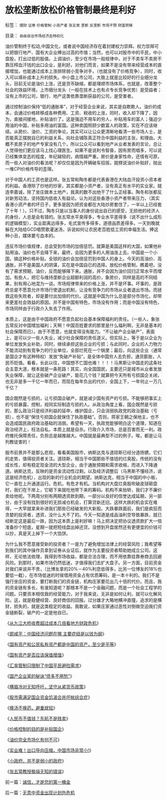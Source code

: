 # 放松垄断放松价格管制最终是利好

标签： `理财` `证券` `价格管制` `小资产者` `张五常` `垄断` `反垄断` `市场干预` `财富转移` 

目录： `自由自治市场经济去特权化`

油价管制终于松动,中国文化，或者说中国经济存在着封建权力崇拜。权力崇拜可以把银行地产、国有大企业捧出过高的市值；当然，也可以对股市中的平民，中小盘股，打出过低的股值。上调油价，至少在市场一般规律中，对于不卖车不卖房不靠压榨血汗钱的出口企业，是利好。对他们而言，如果不是没有带来经营成本的直接增加，也能通过成本上涨排除弱小竞争对手，（也就没有了价格竞争），同时，收入可以填补成本上升的损失。中小盘上市公司，大致上就是比较好的行业细分龙头，目前无论是油价上涨，还是货币缺缩，都是理顺市场体系，也就是，改善整个社会的效益环境，上市细分龙头（一般在技术上也有点专长竞争优势）是受益者；没有上市的公司，银行、地产这类依靠垄断获益的公司，是受害者。



通过控制油价保持“低的通胀率”，对于经营企业来说，其实是自欺欺人。油价的成本，会通过价格转移成各种费用、工资、税收的上涨，同时，收入却下降了，因为，直接间接地，补贴油价了。这是强迫不用车的穷人，补贴用车的富人；强迫少用油的中国，补贴多用油的富国。这种卖国照顾少数富人的政策，实在不应该继续。从房价、油价、工资的争论，其实可以让公众更清晰地看清一些市场人士，是否能真正摆脱自已的利益关系，向社会铺陈真正符合中国利益的主张，和理由。大概不卖房子的地产专家没有几个，所以公众可以看到地产从业者发表的言论，总让人觉得他们更应该马上找心理医生。如果不是说利令智昏，因有房而唱多，可以说已经集体变态的程度，年纪越轻的，病情越严重。房价是身家性命，还情有可原，而一些人对油价的看法呢？却仅仅是因为开辆破车招摇，就楞说油价补贴好，抛出一堆CPI价格传导的歪理。



对于中国人的工资也是这样。张五常和陶冬都是代表香港在大陆血汗投资小资本者的利益。香港除了炒地的炒家，其实都是小资产者，没有真正有水平的实业家。就连李嘉诚，除了坐庄做本土地产，我真的数不出他干了什么正经事。陶冬和张都反对新劳动法，坚持国内低收入有益论。认为对这些香港小资产者带来压力，（其实香港小资产者的坏日子，更多是因为把资金都在大陆炒房套住了，一半以上已经套了十年！）。只不过，陶冬只是以当事人的身份说出自已的感受，无损他的经济人的身份，人总是会有错的。张五常水平臭得多，专业水平差得多（说不出什么成形的逻辑模型），实业距离远得多，毛式宣传多得多，道德品质差得多。一天到晚就躲在大陆给GCD唱赞歌灌迷汤，诉说如何让农民老百姓低工资的幸福生活。捧这种小丑，媒体要亏血本的。



违反市场价值规律，总会受到市场的加倍惩罚。就算是美国这样的大国，如果他补贴用油，油价也不会降下来，最终，会因为更多的人用油涨上去。中国是一个小国，搞这种价格补贴，全球的油价会加倍惩罚到中国人的身上。今天的高油价、高通胀，并不是美国人的阴谋，实在是中国自已的选择。放松价格管制，瞧着吧，没有了需求预期，油价，反而能够降下来。通胀，并不会因为油价回归正常水平而增加。有些人，把它与维持垄断企业超额利润的高价，象房价，同样是高的不同结果，别有用心地混为一谈。市场规律带来的价格上涨，并不是坏事。坏事的，是政府总是不愿意允许市场行使退出机制，让没有竞争力的市场从业者退出市场。而拯救这些失败者，却是要付出加倍的代价。这就是中国为什么总是部分市场化，却带来更差社会效益的原因。并不是中国有特色，市场没有作用；而是中国没有特色，市场同样由于行政介入失去了作用。



本质上，这是由于中国政府不愿意负起社会基本保障福利的责任。（一些人，象张五常反对中国增加福利；天啊！中国百姓要求的那里是什么福利啊，无非是基本的社会保障而已）。由于不愿意，也就变得没有能力。“不让破产企业破产”，表面上，是可以少一些人失业，减少社会保障的责任道义。但实际上，等于是以企业为单位发放失业补助，同时，继续承担这些企业的亏损；与此同时，企业的人力物力不能流动到有竞争力的行业单位，全部烂死在一个锅里；最后，向这些企业（通常是国企才有这种特权）发放“免破产补贴”，是全体中国穷人去负担，通货膨胀，人民币贬值。看看，长此以往，中国想不亡国也难！！！！马黑斯让中国走的这条社会主意大道，根本就是一条死路！其实，向全国国民，主要还只是城市从业者发放失业保障，就让这些破产企业破产，能花几个钱？就算把今天所有亏损国企关闭，也无非是多一千亿一年而已，而现在每年负出的代价，全国上下，一年何止一万几千亿？



国企既然是亏损的，让亏损国企破产，就是减少国有资产的亏损。不能够把事实上的亏损暴露、控制，视同实际制造亏损的人。从政治角度上看，国企既然是亏损的，那么政治只是经济利益的延申，维护国企，只会消弱执政党的政治基础（亏损），也不是“保住亏损国企就保住了执政基础”。否则，蒋家王朝之保地主，也不会造成国民政府政治基础的消弱。希望有一天，执政党能够明白这个道理，知道在政治经济上，枉法自私，本质上就是自杀。行政介入市场，总是百害而无一利。政府推托保障责任，负担总是越推越大。中国就是最典型不过的例子。唉，都是让马列教徒害的！



股市前景并不是那么悲观，看看美国股市，纳斯达克与道琼斯已经分道扬镳。它们的走势，值得投资者关注。道琼斯，相当于中国那些不值钱的烂臭股，传统的没有成长性，却有稳定现金流的大型企业，由于通胀预期和需求收缩，而进入下降通道。纳斯达克，反映的是资金流动性过剩，以及经济调整后（马黑斯不懂经济，说这是经济危机），出现的新的行业机会的期望。纳斯达克，相当于中国的中小板，它一直在上升通道运行。危机，有危才有机。当机构对大盘烂臭股吹破皮球砸盘时，我们在干岸上，它砸下来就吃他带下来的筹码。机构不来抬轿，我们才不廉价卖给他呢。下两周分别有两期透资款到期，一部分以良好的信誉达成延期，另一部分，由于没有找到很好的无损减仓机会，打算贷新还旧。这样大跌的机会实在难得，一大早就拿来补进我们那些已经破发的大新股。大跌暴跌面前，我们是疯狂而贪婪的投资者，透资，没什么大不了的。今天一知道是成品油利空导致暴跌，就已经断定这是最后一跌，因为这本质上是利好嘛！马上把决定把协议透资款扩大一倍准备抄个短底，星期一就把短线盘出掉还贷。没想到开盘居然还有更便宜的价钱可以抄，真是天上掉下一个大馅饼。



为什么我不愿意接受新的投资者？一是为了避免增加法律上的经营风险；我希望等到我们的其中操作员拿到证券从业证后，就作为主要投资者帮助她成立公司。这样，无论依法依理，我得到市场收益，都是合法合理，而不用依靠挂靠券商去回避风险。到那时，如果市场仍然低迷，才值得我们去扩大盘子。另一方面，目前资金对我们来说并不贵，（比博友拿的20%－40%利息低得多，比另一位博友的18%也要低一截），在市场低迷的时侯借用资金占有优质筹码，是一本十利的。我们不是强行坐庄的资金，要打断我们的资金链，机构庄家要花出几十倍的代价。而且，我的资金链有多长，有谁知道呢？那根本不是一个金融问题，而是一个社会工程学的问题。只要资本相信我的经营能力，对于我来说，无非是如何让利，就可以化解风险。这，就是稳健经营、良好商信的回报。过分雄才大略地横冲直撞，追求的是横财，损失的，就是这类稳定的收益。我敢说，如果庄家通过恶性对倒做空迫我们资金链断裂，破产的一定是他自已。



《[从九江大桥收费超过成本几倍看地方财政危机](../../../2007/9/7/地方财政危机中侵吞了多少纳税人资产？.md)》

《[郎咸平：中国经济问题在哪 主要症结是以钱为纲](../../../2007/8/26/郎咸平：中国经济问题在那里？以财政吃饭为纲.md)》

《[国有资产和公民私有资产都是中国的资产，至少是平等](../../../2007/9/8/国有资产和私有财产，政府托管的公共财产.md)》

《[国有资产是否应该保值增值](../../../2007/10/13/国有资产是否应该保值增值.md)》

《[汇率管制只限制了中国平民避险需求](../../../2007/10/18/特权资本为了300%的利润可以杀人放火.md)》

《[国产企业家的秘诀“债多不用愁”](../../../2008/6/18/中国企业家的秘诀：尽量负债，债多不用愁.md)》

《[横眉冷对无知呼吁，坚守从紧货币政策](../../../2008/6/2/横眉冷对资本利益呼吁，坚守从紧货币政策.md)》

《[股市需满足国企资金饥渴合并坏帐综合症](../../../2008/5/11/中国股市是凯恩斯主义的政策工具.md)》

《[换汤不换药，避重就轻](../../../2007/12/26/换汤不换药，避重就轻：《国资法草案剥离国资委监管.md)》

《[人民币不值钱？东航不是贱卖](../../../2007/12/25/贱卖东航？国资委认为人民币不值钱？.md)》

《[价格控制的目的是补贴国企](../../../2008/6/20/放松垄断放松价格管制最终是利好.md)》

《[油价完全市场化有何不可](../../../2008/7/2/放弃行政垄断，理顺要素价格.md)》

《[实业难！出口导向压缩，中国市场非常小!](../../../2008/5/4/实业难！中国市场其实非常小!.md)》

《[小政府，并不是弱小的政府](../../../2008/5/18/小政府，并不是弱小的政府.md)》

《[张五常教授极端无知的错误](../../../2008/1/12/张五常教授极端无知的错误：把县政府打包上市.md)》



前一篇：[诚信，才是您的第一桶金](../../../2008/6/19/诚信，才是您的第一桶金.md)

后一篇：[无意中资金出现计划外危机](../../../2008/6/23/无意中资金出现计划外危机.md)